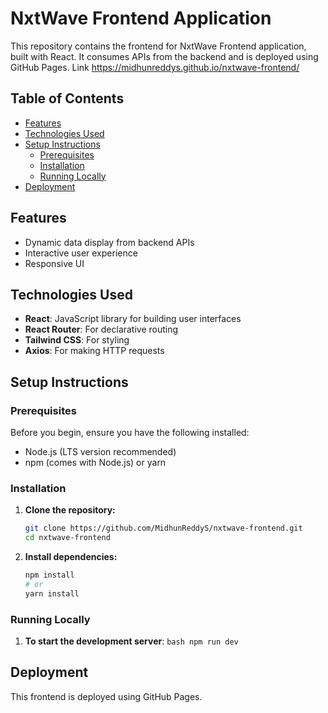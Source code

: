 # NxtWave Frontend Application

This repository contains the frontend for NxtWave Frontend application, built with React. It consumes APIs from the backend and is deployed using GitHub Pages. Link https://midhunreddys.github.io/nxtwave-frontend/

## Table of Contents

- [Features](#features)
- [Technologies Used](#technologies-used)
- [Setup Instructions](#setup-instructions)
    - [Prerequisites](#prerequisites)
    - [Installation](#installation)
    - [Running Locally](#running-locally)
- [Deployment](#deployment)

## Features

* Dynamic data display from backend APIs
* Interactive user experience
* Responsive UI

## Technologies Used

* **React**: JavaScript library for building user interfaces
* **React Router**: For declarative routing
* **Tailwind CSS**: For styling
* **Axios**: For making HTTP requests

## Setup Instructions

### Prerequisites

Before you begin, ensure you have the following installed:

* Node.js (LTS version recommended)
* npm (comes with Node.js) or yarn

### Installation

1.  **Clone the repository:**
    ```bash
    git clone https://github.com/MidhunReddyS/nxtwave-frontend.git
    cd nxtwave-frontend
    ```

2.  **Install dependencies:**
    ```bash
    npm install
    # or
    yarn install
    ```

### Running Locally

1. **To start the development server**:
        ```bash
        npm run dev
        ```

## Deployment

This frontend is deployed using GitHub Pages.